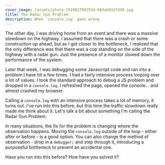```yaml
---
cover_image: /assets/photo-1510817992534-083ab932fd30.jpg
title: The Radar Gun Problem
description: When `console.log` goes wrong
---
```


The other day, I was driving home from an event and there was a massive slowdown
on the highway. I assumed that there was a crash or some construction up ahead,
but as I got closer to the bottleneck, I realized that the only difference was
that there was a cop standing on the side of the highway with a radar gun. Just
the presence of a monitor slowed down the performance of the system.

Later that week, I was debugging some Javascript code and ran into a problem I
have hit a few times. I had a fairly intensive process looping over a lot of
values. I took the standard approach to debug a JS problem and dropped in a
`console.log`. I refreshed the page, opened the console... and almost crashed my
browser.

Calling a `console.log` with an intensive process takes a lot of memory, it
turns out. I've run into this before, but this time the traffic slowdown really
made me think about it. Let's talk a bit about something I'm calling the Radar
Gun Problem.

In many situations, the fix for the problem is changing where the observation
happens. Moving the `console.log` outside of the loop - either after or before -
is a good option. You can also change the method of observation - drop in a
`debugger;` and step through it, introducing a purposeful bottleneck to prevent
an accidental one.

Have you run into this before? How have you solved it?
